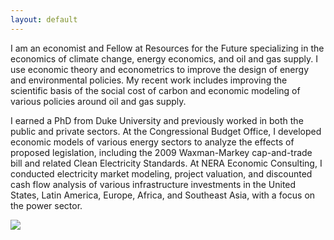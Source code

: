 ```yaml
---
layout: default
---
```


I am an economist and Fellow at Resources for the Future specializing in the economics of climate change, energy economics, and oil and gas supply. I use economic theory and econometrics to improve the design of energy and environmental policies. My recent work includes improving the scientific basis of the social cost of carbon and economic modeling of various policies around oil and gas supply.

I earned a PhD from Duke University and previously worked in both the public and private sectors. At the Congressional Budget Office, I developed economic models of various energy sectors to analyze the effects of proposed legislation, including the 2009 Waxman-Markey cap-and-trade bill and related Clean Electricity Standards. At NERA Economic Consulting, I conducted electricity market modeling, project valuation, and discounted cash flow analysis of various infrastructure investments in the United States, Latin America, Europe, Africa, and Southeast Asia, with a focus on the power sector.


[![](https://ga-beacon.appspot.com/UA-85597225-3/welcome-page?pixel)](https://github.com/igrigorik/ga-beacon)



